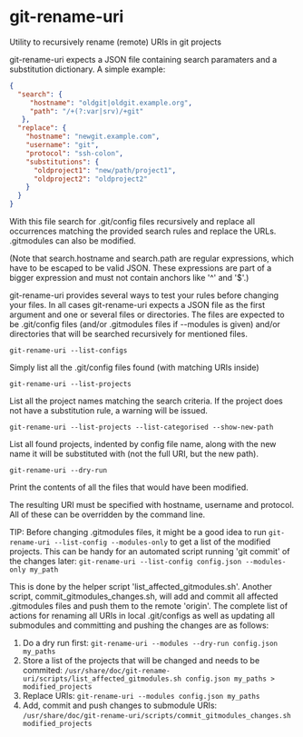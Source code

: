 # git-rename-uri
Utility to recursively rename (remote) URIs in git projects

git-rename-uri expects a JSON file containing search paramaters and a
substitution dictionary. A simple example:

``` json
{
  "search": {
     "hostname": "oldgit|oldgit.example.org",
     "path": "/+(?:var|srv)/+git"
   },
  "replace": {
    "hostname": "newgit.example.com",
    "username": "git",
    "protocol": "ssh-colon",
    "substitutions": {
      "oldproject1": "new/path/project1",
      "oldproject2": "oldproject2"
    }
  }
}
```

With this file search for .git/config files recursively and replace all
occurrences matching the provided search rules and replace the URLs.
.gitmodules can also be modified.

(Note that search.hostname and search.path are regular expressions, which have
to be escaped to be valid JSON. These expressions are part of a bigger
expression and must not contain anchors like '^' and '$'.)

git-rename-uri provides several ways to test your rules before changing your files.
In all cases git-rename-uri expects a JSON file as the first argument and one or
several files or directories. The files are expected to be .git/config files
(and/or .gitmodules files if --modules is given) and/or directories that will
be searched recursively for mentioned files.

`git-rename-uri --list-configs`

  Simply list all the .git/config files found (with matching URIs inside)

`git-rename-uri --list-projects`

  List all the project names matching the search criteria. If the project does
  not have a substitution rule, a warning will be issued.

`git-rename-uri --list-projects --list-categorised --show-new-path`

  List all found projects, indented by config file name, along with the new
  name it will be substituted with (not the full URI, but the new path).

`git-rename-uri --dry-run`

  Print the contents of all the files that would have been modified.

The resulting URI must be specified with hostname, username and protocol. All
of these can be overridden by the command line.

TIP: Before changing .gitmodules files, it might be a good idea to run `git-rename-uri
--list-config --modules-only` to get a list of the modified projects. This can
be handy for an automated script running 'git commit' of the changes later:
    `git-rename-uri --list-config config.json --modules-only my_path`

This is done by the helper script 'list_affected_gitmodules.sh'. Another
script, commit_gitmodules_changes.sh, will add and commit all affected
.gitmodules files and push them to the remote 'origin'. The complete list of
actions for renaming all URIs in local .git/configs as well as updating all
submodules and committing and pushing the changes are as follows:

 1. Do a dry run first:
 `git-rename-uri --modules --dry-run config.json my_paths`
 1. Store a list of the projects that will be changed and needs to be commited:
 `/usr/share/doc/git-rename-uri/scripts/list_affected_gitmodules.sh config.json my_paths > modified_projects`
 1. Replace URIs:
 `git-rename-uri --modules config.json my_paths`
 1. Add, commit and push changes to submodule URIs:
 `/usr/share/doc/git-rename-uri/scripts/commit_gitmodules_changes.sh modified_projects`
